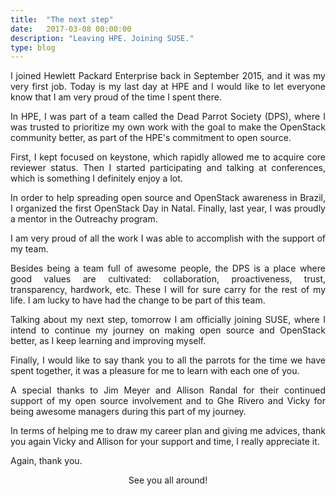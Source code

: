 ```yaml
---
title:  "The next step"
date:   2017-03-08 00:00:00
description: "Leaving HPE. Joining SUSE."
type: blog
---
```



<p align="justify">
I joined Hewlett Packard Enterprise back in September 2015, and it was
my very first job. Today is my last day at HPE and I would like to
let everyone know that I am very proud of the time I spent there.
</p>

<p align="justify">
In HPE, I was part of a team called the Dead Parrot Society (DPS),
where I was trusted to prioritize my own work with the goal to make the
OpenStack community better, as part of the HPE's commitment to open
source.
</p>

<p align="justify">
First, I kept focused on keystone, which rapidly allowed me to acquire
core reviewer status. Then I started participating and talking at
conferences, which is something I definitely enjoy a lot.
</p>

<p align="justify">
In order to help spreading open source and OpenStack awareness in
Brazil, I organized the first OpenStack Day in Natal. Finally, last
year, I was proudly a mentor in the Outreachy program.
</p>

<p align="justify">
I am very proud of all the work I was able to accomplish with the
support of my team.
</p>

<p align="justify">
Besides being a team full of awesome people, the DPS is a place where
good values are cultivated: collaboration, proactiveness, trust,
transparency, hardwork, etc. These I will for sure carry for the rest
of my life. I am lucky to have had the change to be part of this team.
</p>

<p align="justify">
Talking about my next step, tomorrow I am officially joining SUSE,
where I intend to continue my journey on making open source and
OpenStack better, as I keep learning and improving myself.
</p>

<p align="justify">
Finally, I would like to say thank you to all the parrots for the time
we have spent together, it was a pleasure for me to learn with each one
of you.
</p>

<p align="justify">
A special thanks to Jim Meyer and Allison Randal for their continued
support of my open source involvement and to Ghe Rivero and Vicky for
being awesome managers during this part of my journey.
</p>

<p align="justify">
In terms of helping me to draw my career plan and giving me advices,
thank you again Vicky and Allison for your support and time, I really
appreciate it.
</p>

<p align="justify">
Again, thank you.
</p>

<p align="center">See you all around!</p>
